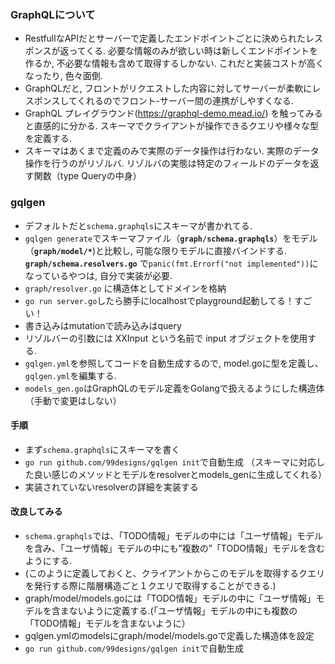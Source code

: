 ### GraphQLについて
- RestfullなAPIだとサーバーで定義したエンドポイントごとに決められたレスポンスが返ってくる. 必要な情報のみが欲しい時は新しくエンドポイントを作るか, 不必要な情報も含めて取得するしかない. これだと実装コストが高くなったり, 色々面倒.
- GraphQLだと, フロントがリクエストした内容に対してサーバーが柔軟にレスポンスしてくれるのでフロント-サーバー間の連携がしやすくなる.
- GraphQL プレイグラウンド(https://graphql-demo.mead.io/) を触ってみると直感的に分かる. スキーマでクライアントが操作できるクエリや様々な型を定義する.
- スキーマはあくまで定義のみで実際のデータ操作は行わない. 実際のデータ操作を行うのがリゾルバ. リゾルバの実態は特定のフィールドのデータを返す関数（type Queryの中身）

### gqlgen
- デフォルトだと`schema.graphqls`にスキーマが書かれてる.
- `gqlgen generate`でスキーマファイル（**`graph/schema.graphqls`**）をモデル（**`graph/model/*`**)と比較し, 可能な限りモデルに直接バインドする. **`graph/schema.resolvers.go`** で`panic(fmt.Errorf("not implemented"))`になっているやつは, 自分で実装が必要.
- `graph/resolver.go` に構造体としてドメインを格納
- `go run server.go`したら勝手にlocalhostでplayground起動してる！すごい！
- 書き込みはmutationで読み込みはquery
- リゾルバーの引数には XXInput という名前で input オブジェクトを使用する.
- `gqlgen.yml`を参照してコードを自動生成するので, model.goに型を定義し、`gqlgen.yml`を編集する.
- `models_gen.go`はGraphQLのモデル定義をGolangで扱えるようにした構造体（手動で変更はしない）

#### 手順
- まず`schema.graphqls`にスキーマを書く
- `go run github.com/99designs/gqlgen init`で自動生成 （スキーマに対応した良い感じのメソッドとモデルをresolverとmodels_genに生成してくれる）
- 実装されていないresolverの詳細を実装する

#### 改良してみる
- `schema.graphqls`では、「TODO情報」モデルの中には「ユーザ情報」モデルを含み、「ユーザ情報」モデルの中にも”複数の”「TODO情報」モデルを含むようにする.
- (このように定義しておくと、クライアントからこのモデルを取得するクエリを発行する際に階層構造ごと１クエリで取得することができる.)
- graph/model/models.goには「TODO情報」モデルの中に「ユーザ情報」モデルを含まないように定義する.(「ユーザ情報」モデルの中にも複数の「TODO情報」モデルを含まないように）
- gqlgen.ymlのmodelsにgraph/model/models.goで定義した構造体を設定
- `go run github.com/99designs/gqlgen init`で自動生成

